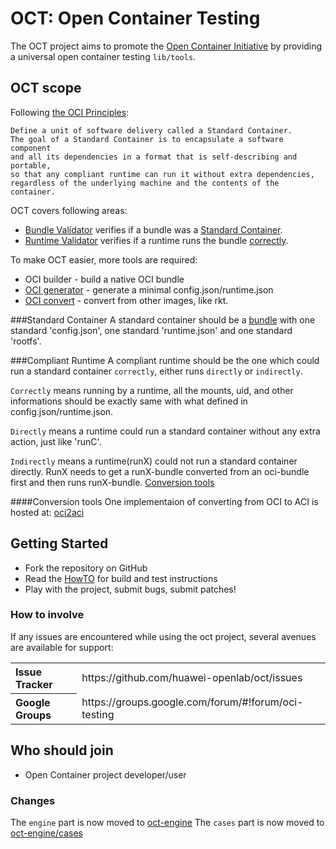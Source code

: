 # OCT: Open Container Testing

The OCT project aims to promote the [Open Container Initiative](http://www.opencontainers.org/) by providing a universal open container testing `lib/tools`.

## OCT scope
Following [the OCI Principles](https://github.com/opencontainers/specs): 
```
Define a unit of software delivery called a Standard Container. 
The goal of a Standard Container is to encapsulate a software component 
and all its dependencies in a format that is self-describing and portable, 
so that any compliant runtime can run it without extra dependencies, 
regardless of the underlying machine and the contents of the container.
```

OCT covers following areas:
- [Bundle Validator]([tools/bundleValidator/README.md) verifies if a bundle was a [Standard Container](#standard-container).
- [Runtime Validator](tools/specsValidator/README.md) verifies if a runtime runs the bundle [correctly](#compliant-runtime).

To make OCT easier, more tools are required:
- OCI builder - build a native OCI bundle
- [OCI generator](tools/bundleValidator/README.md) - generate a minimal config.json/runtime.json
- [OCI convert](tools/oci-convert) - convert from other images, like rkt.

###Standard Container
A standard container should be a [bundle](https://github.com/opencontainers/specs/blob/master/bundle.md) with one standard 'config.json', one standard 'runtime.json' and one standard 'rootfs'.

###Compliant Runtime
A compliant runtime should be the one which could run a standard container `correctly`, either runs `directly` or `indirectly`.

`Correctly` means running by a runtime, all the mounts, uid, and other informations should be exactly same with what defined in config.json/runtime.json.

`Directly` means a runtime could run a standard container without any extra action, just like 'runC'.

`Indirectly` means a runtime(runX) could not run a standard container directly. RunX needs to get a runX-bundle converted from an oci-bundle first and then runs runX-bundle. [Conversion tools](#conversion-tools)

####Conversion tools
One implementaion of converting from OCI to ACI is hosted at: [oci2aci](https://github.com/huawei-openlab/oci2aci)

## Getting Started

- Fork the repository on GitHub
- Read the [HowTO](tools/HowTO.md) for build and test instructions
- Play with the project, submit bugs, submit patches!

### How to involve
If any issues are encountered while using the oct project, several avenues are available for support:
<table>
<tr>
	<th align="left">
	Issue Tracker
	</th>
	<td>
	https://github.com/huawei-openlab/oct/issues
	</td>
</tr>
<tr>
	<th align="left">
	Google Groups
	</th>
	<td>
	https://groups.google.com/forum/#!forum/oci-testing
	</td>
</tr>
</table>


## Who should join
- Open Container project developer/user

### Changes
The `engine` part is now moved to [oct-engine](https://github.com/huawei-openlab/oct-engine)
The `cases` part is now moved to [oct-engine/cases](https://github.com/huawei-openlab/oct-engine/cases)
